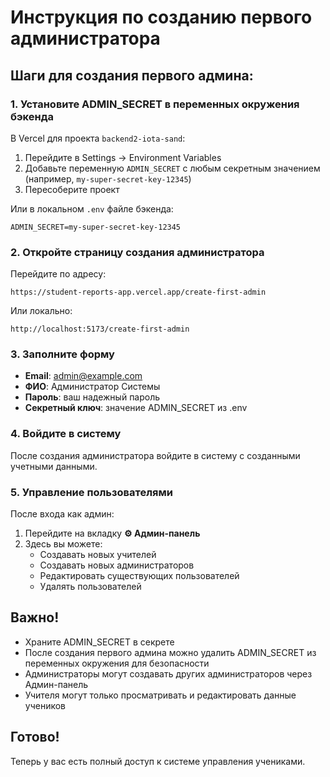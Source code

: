 # Инструкция по созданию первого администратора

## Шаги для создания первого админа:

### 1. Установите ADMIN_SECRET в переменных окружения бэкенда

В Vercel для проекта `backend2-iota-sand`:
1. Перейдите в Settings → Environment Variables
2. Добавьте переменную `ADMIN_SECRET` с любым секретным значением (например, `my-super-secret-key-12345`)
3. Пересоберите проект

Или в локальном `.env` файле бэкенда:
```
ADMIN_SECRET=my-super-secret-key-12345
```

### 2. Откройте страницу создания администратора

Перейдите по адресу:
```
https://student-reports-app.vercel.app/create-first-admin
```

Или локально:
```
http://localhost:5173/create-first-admin
```

### 3. Заполните форму

- **Email**: admin@example.com
- **ФИО**: Администратор Системы
- **Пароль**: ваш надежный пароль
- **Секретный ключ**: значение ADMIN_SECRET из .env

### 4. Войдите в систему

После создания администратора войдите в систему с созданными учетными данными.

### 5. Управление пользователями

После входа как админ:
1. Перейдите на вкладку **⚙️ Админ-панель**
2. Здесь вы можете:
   - Создавать новых учителей
   - Создавать новых администраторов
   - Редактировать существующих пользователей
   - Удалять пользователей

## Важно!

- Храните ADMIN_SECRET в секрете
- После создания первого админа можно удалить ADMIN_SECRET из переменных окружения для безопасности
- Администраторы могут создавать других администраторов через Админ-панель
- Учителя могут только просматривать и редактировать данные учеников

## Готово!

Теперь у вас есть полный доступ к системе управления учениками.
